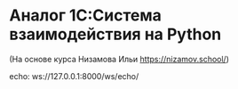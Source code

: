 # Аналог 1С:Система взаимодействия на Python

(На основе курса Низамова Ильи https://nizamov.school/)

echo: ws://127.0.0.1:8000/ws/echo/
